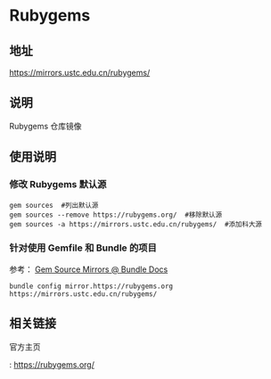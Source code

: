 # Rubygems

## 地址

<https://mirrors.ustc.edu.cn/rubygems/>

## 说明

Rubygems 仓库镜像

## 使用说明

### 修改 Rubygems 默认源

    gem sources  #列出默认源
    gem sources --remove https://rubygems.org/  #移除默认源
    gem sources -a https://mirrors.ustc.edu.cn/rubygems/  #添加科大源

### 针对使用 Gemfile 和 Bundle 的项目

参考： [Gem Source Mirrors @ Bundle
Docs](http://bundler.io/v1.5/bundle_config.html#gem-source-mirrors-1)

    bundle config mirror.https://rubygems.org https://mirrors.ustc.edu.cn/rubygems/

## 相关链接

官方主页

:   <https://rubygems.org/>
